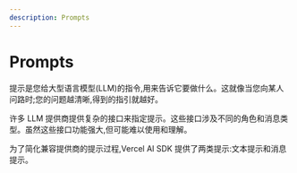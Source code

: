 ```yaml
---
description: Prompts
---
```


# Prompts

提示是您给大型语言模型(LLM)的指令,用来告诉它要做什么。这就像当您向某人问路时;您的问题越清晰,得到的指引就越好。

许多 LLM 提供商提供复杂的接口来指定提示。这些接口涉及不同的角色和消息类型。虽然这些接口功能强大,但可能难以使用和理解。

为了简化兼容提供商的提示过程,Vercel AI SDK 提供了两类提示:文本提示和消息提示。

